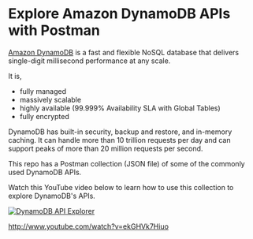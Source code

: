# Explore Amazon DynamoDB APIs with Postman

[Amazon DynamoDB](https://aws.amazon.com/dynamodb/) is a fast and flexible NoSQL database that delivers single-digit millisecond performance at any scale. 

It is,
* fully managed
* massively scalable
* highly available (99.999% Availability SLA with Global Tables)
* fully encrypted

DynamoDB has built-in security, backup and restore, and in-memory caching. It can handle more than 10 trillion requests per day and can support peaks of more than 20 million requests per second.

This repo has a Postman collection (JSON file) of some of the commonly used DynamoDB APIs.

Watch this YouTube video below to learn how to use this collection to explore DynamoDB's APIs.

[![DynamoDB API Explorer](http://img.youtube.com/vi/ekGHVk7Hiuo/0.jpg)](http://www.youtube.com/watch?v=ekGHVk7Hiuo "DynamoDB API Explorer")

http://www.youtube.com/watch?v=ekGHVk7Hiuo
